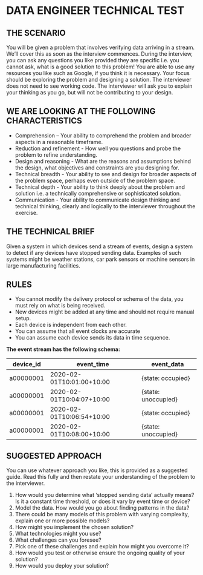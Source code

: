 # DATA ENGINEER TECHNICAL TEST

## THE SCENARIO

You will be given a problem that involves verifying data arriving in a stream. We’ll cover this as soon as the interview commences. During the interview, you can ask any questions you like provided they are specific i.e. you cannot ask, what is a good solution to this problem! You are able to use any resources you like such as Google, if you think it is necessary. Your focus should be exploring the problem and designing a solution. The interviewer does not need to see working code. The interviewer will ask you to explain your thinking as you go, but will not be contributing to your design.

## WE ARE LOOKING AT THE FOLLOWING CHARACTERISTICS

*   Comprehension – Your ability to comprehend the problem and broader aspects in a reasonable timeframe.
*   Reduction and refinement - How well you questions and probe the problem to refine understanding.
*   Design and reasoning - What are the reasons and assumptions behind the design, what objectives and constraints are you designing for.
*   Technical breadth - Your ability to see and design for broader aspects of the problem space, perhaps even outside of the problem space.
*   Technical depth - Your ability to think deeply about the problem and solution i.e. a technically comprehensive or sophisticated solution.
*   Communication - Your ability to communicate design thinking and technical thinking, clearly and logically to the interviewer throughout the exercise.

## THE TECHNICAL BRIEF
Given a system in which devices send a stream of events, design a system to detect if any devices have stopped sending data. Examples of such systems might be weather stations, car park sensors or machine sensors in large manufacturing facilities. 

## RULES
*   You cannot modify the delivery protocol or schema of the data, you must rely on what is being received. 
*   New devices might be added at any time and should not require manual setup. 
*   Each device is independent from each other. 
*   You can assume that all event clocks are accurate
*   You can assume each device sends its data in time sequence. 

**The event stream has the following schema:**

  |device_id|event_time|event_data|
  |---|---|---|
  |a00000001|2020-02-01T10:01:00+10:00|{state: occupied}|
  |a00000001|2020-02-01T10:04:07+10:00|{state: unoccupied}|
  |a00000001|2020-02-01T10:06:54+10:00|{state: occupied}|
  |a00000001|2020-02-01T10:08:00+10:00|{state: unoccupied}|

## SUGGESTED APPROACH

You can use whatever approach you like, this is provided as a suggested guide.  Read this fully and then restate your understanding of the problem to the interviewer.

1. How would you determine what ‘stopped sending data’ actually means? Is it a constant time threshold, or does it vary by event time or device?
1. Model the data. How would you go about finding patterns in the data?
1. There could be many models of this problem with varying complexity, explain one or more possible models?
1. How might you implement the chosen solution?
1. What technologies might you use?
1. What challenges can you foresee?
1. Pick one of these challenges and explain how might you overcome it?
1. How would you test or otherwise ensure the ongoing quality of your solution?
1. How would you deploy your solution?

